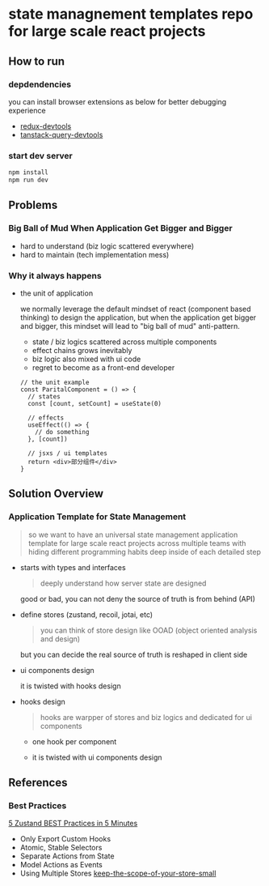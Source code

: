 # state managnement templates repo for large scale react projects

## How to run

### depdendencies

you can install browser extensions as below for better debugging experience

- [redux-devtools](https://github.com/reduxjs/redux-devtools)
- [tanstack-query-devtools](https://tanstack.com/query/latest/docs/framework/react/devtools)

### start dev server

```bash
npm install
npm run dev
```

## Problems

### Big Ball of Mud When Application Get Bigger and Bigger

- hard to understand (biz logic scattered everywhere)
- hard to maintain (tech implementation mess)

### Why it always happens

- the unit of application

  we normally leverage the default mindset of react (component based thinking) to design the application, but when the application get bigger and bigger, this mindset will lead to "big ball of mud" anti-pattern.

  - state / biz logics scattered across multiple components
  - effect chains grows inevitably
  - biz logic also mixed with ui code
  - regret to become as a front-end developer

  ```tsx
  // the unit example
  const ParitalComponent = () => {
    // states
    const [count, setCount] = useState(0)

    // effects
    useEffect(() => {
      // do something
    }, [count])

    // jsxs / ui templates
    return <div>部分组件</div>
  }
  ```

## Solution Overview

### Application Template for State Management

> so we want to have an universal state management application template for large scale react projects across multiple teams with hiding different programming habits deep inside of each detailed step

- starts with types and interfaces
  > deeply understand how server state are designed

  good or bad, you can not deny the source of truth is from behind (API)

- define stores (zustand, recoil, jotai, etc)
  > you can think of store design like OOAD (object oriented analysis and design)

  but you can decide the real source of truth is reshaped in client side

- ui components design

  it is twisted with hooks design

- hooks design
  > hooks are warpper of stores and biz logics and dedicated for ui components

  - one hook per component

  - it is twisted with ui components design

## References

### Best Practices

[5 Zustand BEST Practices in 5 Minutes](https://www.youtube.com/watch?v=6tEQ1nJZ51w)

- Only Export Custom Hooks
- Atomic, Stable Selectors
- Separate Actions from State
- Model Actions as Events
- Using Multiple Stores
  [keep-the-scope-of-your-store-small](https://tkdodo.eu/blog/working-with-zustand#keep-the-scope-of-your-store-small)
